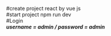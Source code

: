 #create project react by vue js <br />
#start project npm run dev <br />
#Login <br />
***username = admin / password = admin***

